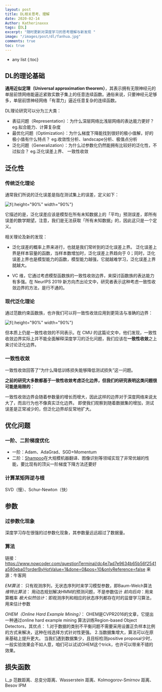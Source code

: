 ```yaml
---
layout: post
title: DL相关思考、理解
date: 2020-02-14
Author: Katherinaxxx
tags: [DL]
excerpt: "随时更新对深度学习的思考理解与新发现 "
image: "/images/post/dl/fanhua.jpg"
comments: true
toc: true
---
```


<head>
    <script src="https://cdn.mathjax.org/mathjax/latest/MathJax.js?config=TeX-AMS-MML_HTMLorMML" type="text/javascript"></script>
    <script type="text/x-mathjax-config">
        MathJax.Hub.Config({
            tex2jax: {
            skipTags: ['script', 'noscript', 'style', 'textarea', 'pre'],
            inlineMath: [['$','$']]
            }
        });
    </script>
</head>

* any list
{:toc}

## DL的理论基础

**通用近似定理（Universal approximation theorem）**，其表示拥有无限神经元的单层前馈网络能逼近紧致实数子集上的任意连续函数。通俗来说，只要神经元足够多，单层前馈神经网络「有潜力」逼近任意复杂的连续函数。

DL理论研究可以分为三大类：
* 表征问题（Representation）：为什么深层网络比浅层网络的表达能力更好？
eg.拟合能力、计算复杂度
* 最优化问题（Optimization）：为什么梯度下降能找到很好的极小值解，好的极小值有什么特点？
eg.收敛性分析、landscape分析、极值点分析
* 泛化问题（Generalization）：为什么过参数化仍然能拥有比较好的泛化性，不过拟合？
eg.泛化误差上界、 一致性收敛


## 泛化性

### 传统泛化理论

通常我们所说的泛化误差是指在测试集上的误差，定义如下：

![f](https://katherinaxxx.github.io/images/post/dl/fanhua.jpg#width-full){:height="90%" width="90%"}

它描述的是，泛化误差应该是模型在所有未知数据上的「平均」预测误差，即所有误差的数学期望。注意，我们是无法获取「所有未知数据」的，因此这只是一个定义。

相关理论及新的发现：

* 泛化误差的概率上界来进行，也就是我们常听到的泛化误差上界。
泛化误差上界是样本容量的函数，当样本数增加时，泛化误差上界趋向于 0；同时，泛化误差上界也是模型能力的函数，模型能力越强，它就越难学习，泛化误差上界就越大。

* VC 维，它通过考虑模型函数族的一致性收敛边界，来探讨函数族的表达能力有多强。在 NeurIPS 2019 新方向杰出论文中，研究者表示这种考虑一致性收敛边界的方法，是行不通的。


### 现代泛化理论

通过范数约束函数族，也许我们可以将一致性收敛应用到更简洁与准确的边界：

![f](https://katherinaxxx.github.io/images/post/dl/fanhua2.jpg#width-full){:height="90%" width="90%"}

但本质上仍是一致性收敛的不同表示。在 CMU 的这篇论文中，他们发现，一致性收敛边界实际上并不能全面解释深度学习的泛化问题，我们应该在**一致性收敛**之上来讨论泛化边界。

### 一致性收敛

一致性收敛回答了“为什么降低训练损失能够降低测试损失”这一问题。

**之前的研究大多数都基于一致性收敛考虑泛化边界，但我们的研究表明这类问题很可能是局限的**：

一致性收敛边界会随着参数量的增长而增大，因此这样的边界对于深度网络来说太大了，而且行为也不像真实泛化边界。
即使我们观察到随着数据集的增加，测试误差是正常减少的，但泛化边界却反常地扩大。

## 优化问题

### 一阶、二阶梯度优化
* 一阶：Adam、AdaGrad、SGD+Momentum
* 二阶：[Shampoo](https://arxiv.org/abs/2002.09018)在大规模机器翻译、图像识别等领域实现了非常优越的性能，要比现有的顶尖一阶梯度下降方法还要好

### 计算某矩阵逆与根
SVD（慢）、Schur-Newton（快）

## 参数

### 过参数化现象

深度学习存在很强的过参数化现象，其参数量远远超过了数据量。

### 算法

链接：https://www.nowcoder.com/questionTerminal/dc4e7ad7e9634b65b56f2541a580eba0?orderByHotValue=1&done=0&pos=10&onlyReference=false
来源：牛客网

*EM算法*： 只有观测序列，无状态序列时来学习模型参数，即Baum-Welch算法
*维特比算法*： 用动态规划解决HMM的预测问题，不是参数估计
*前向后向*：用来算概率
*极大似然估计*：即观测序列和相应的状态序列都存在时的监督学习算法，用来估计参数

*OHEM（Online Hard Example Mining）*：
OHEM是CVPR2016的文章，它提出一种通过online hard example mining 算法训练Region-based Object Detectors，其优点：
1.对于数据的类别不平衡问题不需要采用设置正负样本比例的方式来解决，这种在线选择方式针对性更强。
2.当数据集增大，算法可以在原来基础上提升更大。
当我们遇到数据集少，且目标检测positive proposal少时，一般实验效果会不如人意，咱们可以试试OHEM这个trick，也许可以带来不错的效果。

## 损失函数

L_p 范数距离、总变分距离、Wasserstein 距离、Kolmogorov-Smirnov 距离、Besov IPM

